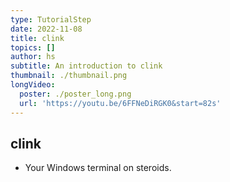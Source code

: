 ```yaml
---
type: TutorialStep
date: 2022-11-08
title: clink
topics: []
author: hs
subtitle: An introduction to clink
thumbnail: ./thumbnail.png
longVideo:
  poster: ./poster_long.png
  url: 'https://youtu.be/6FFNeDiRGK0&start=82s'
---
```


## clink

* Your Windows terminal on steroids.
